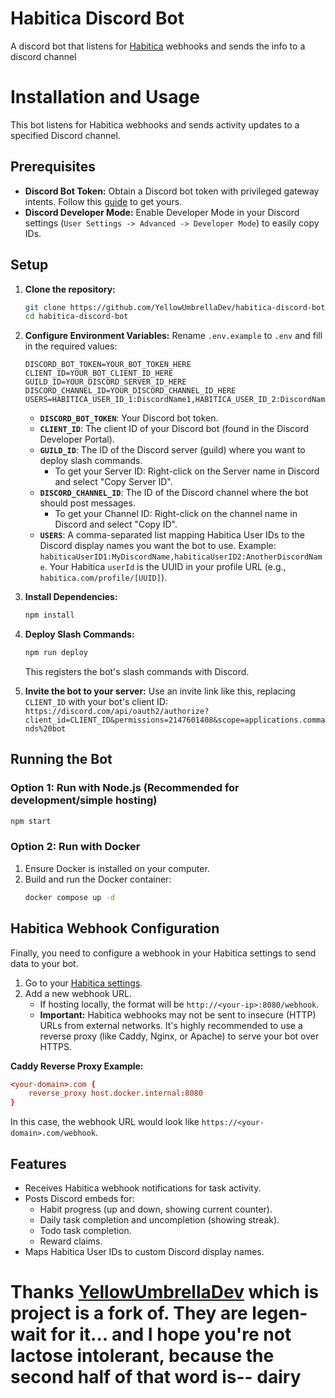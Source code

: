 # Habitica Discord Bot

A discord bot that listens for [Habitica](https://habitica.com) webhooks and sends the info to a discord channel

# Installation and Usage

This bot listens for Habitica webhooks and sends activity updates to a specified Discord channel.

## Prerequisites

*   **Discord Bot Token:** Obtain a Discord bot token with privileged gateway intents. Follow this [guide](https://www.writebots.com/discord-bot-token/) to get yours.
*   **Discord Developer Mode:** Enable Developer Mode in your Discord settings (`User Settings -> Advanced -> Developer Mode`) to easily copy IDs.

## Setup

1.  **Clone the repository:**
    ```bash
    git clone https://github.com/YellowUmbrellaDev/habitica-discord-bot.git
    cd habitica-discord-bot
    ```
2.  **Configure Environment Variables:**
    Rename `.env.example` to `.env` and fill in the required values:
    ```
    DISCORD_BOT_TOKEN=YOUR_BOT_TOKEN_HERE
    CLIENT_ID=YOUR_BOT_CLIENT_ID_HERE
    GUILD_ID=YOUR_DISCORD_SERVER_ID_HERE
    DISCORD_CHANNEL_ID=YOUR_DISCORD_CHANNEL_ID_HERE
    USERS=HABITICA_USER_ID_1:DiscordName1,HABITICA_USER_ID_2:DiscordName2
    ```
    *   **`DISCORD_BOT_TOKEN`**: Your Discord bot token.
    *   **`CLIENT_ID`**: The client ID of your Discord bot (found in the Discord Developer Portal).
    *   **`GUILD_ID`**: The ID of the Discord server (guild) where you want to deploy slash commands.
        *   To get your Server ID: Right-click on the Server name in Discord and select "Copy Server ID".
    *   **`DISCORD_CHANNEL_ID`**: The ID of the Discord channel where the bot should post messages.
        *   To get your Channel ID: Right-click on the channel name in Discord and select "Copy ID".
    *   **`USERS`**: A comma-separated list mapping Habitica User IDs to the Discord display names you want the bot to use. Example: `habiticaUserID1:MyDiscordName,habiticaUserID2:AnotherDiscordName`. Your Habitica `userId` is the UUID in your profile URL (e.g., `habitica.com/profile/[UUID]`).

3.  **Install Dependencies:**
    ```bash
    npm install
    ```
4.  **Deploy Slash Commands:**
    ```bash
    npm run deploy
    ```
    This registers the bot's slash commands with Discord.

5.  **Invite the bot to your server:**
    Use an invite link like this, replacing `CLIENT_ID` with your bot's client ID:
    `https://discord.com/api/oauth2/authorize?client_id=CLIENT_ID&permissions=2147601408&scope=applications.commands%20bot`

## Running the Bot

### Option 1: Run with Node.js (Recommended for development/simple hosting)

```bash
npm start
```

### Option 2: Run with Docker

1.  Ensure Docker is installed on your computer.
2.  Build and run the Docker container:
    ```bash
    docker compose up -d
    ```

## Habitica Webhook Configuration

Finally, you need to configure a webhook in your Habitica settings to send data to your bot.

1.  Go to your [Habitica settings](https://habitica.com/user/settings/site).
2.  Add a new webhook URL.
    *   If hosting locally, the format will be `http://<your-ip>:8080/webhook`.
    *   **Important:** Habitica webhooks may not be sent to insecure (HTTP) URLs from external networks. It's highly recommended to use a reverse proxy (like Caddy, Nginx, or Apache) to serve your bot over HTTPS.

**Caddy Reverse Proxy Example:**

```conf
<your-domain>.com {
    reverse_proxy host.docker.internal:8080
}
```
In this case, the webhook URL would look like `https://<your-domain>.com/webhook`.

## Features

*   Receives Habitica webhook notifications for task activity.
*   Posts Discord embeds for:
    *   Habit progress (up and down, showing current counter).
    *   Daily task completion and uncompletion (showing streak).
    *   Todo task completion.
    *   Reward claims.
*   Maps Habitica User IDs to custom Discord display names.

# Thanks [YellowUmbrellaDev](https://github.com/YellowUmbrellaDev) which is project is a fork of. They are legen- wait for it... and I hope you're not lactose intolerant, because the second half of that word is-- dairy